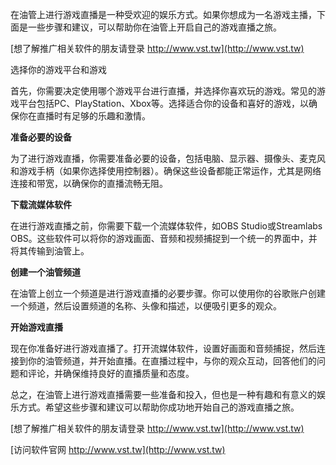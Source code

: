 在油管上进行游戏直播是一种受欢迎的娱乐方式。如果你想成为一名游戏主播，下面是一些步骤和建议，可以帮助你在油管上开启自己的游戏直播之旅。

[想了解推广相关软件的朋友请登录 http://www.vst.tw](http://www.vst.tw)

选择你的游戏平台和游戏

首先，你需要决定使用哪个游戏平台进行直播，并选择你喜欢玩的游戏。常见的游戏平台包括PC、PlayStation、Xbox等。选择适合你的设备和喜好的游戏，以确保你在直播时有足够的乐趣和激情。

**准备必要的设备**

为了进行游戏直播，你需要准备必要的设备，包括电脑、显示器、摄像头、麦克风和游戏手柄（如果你选择使用控制器）。确保这些设备都能正常运作，尤其是网络连接和带宽，以确保你的直播流畅无阻。

**下载流媒体软件**

在进行游戏直播之前，你需要下载一个流媒体软件，如OBS Studio或Streamlabs OBS。这些软件可以将你的游戏画面、音频和视频捕捉到一个统一的界面中，并将其传输到油管上。

**创建一个油管频道**

在油管上创立一个频道是进行游戏直播的必要步骤。你可以使用你的谷歌账户创建一个频道，然后设置频道的名称、头像和描述，以便吸引更多的观众。

**开始游戏直播**

现在你准备好进行游戏直播了。打开流媒体软件，设置好画面和音频捕捉，然后连接到你的油管频道，并开始直播。在直播过程中，与你的观众互动，回答他们的问题和评论，并确保维持良好的直播质量和态度。

总之，在油管上进行游戏直播需要一些准备和投入，但也是一种有趣和有意义的娱乐方式。希望这些步骤和建议可以帮助你成功地开始自己的游戏直播之旅。

[想了解推广相关软件的朋友请登录 http://www.vst.tw](http://www.vst.tw)


[访问软件官网 http://www.vst.tw](http://www.vst.tw)
